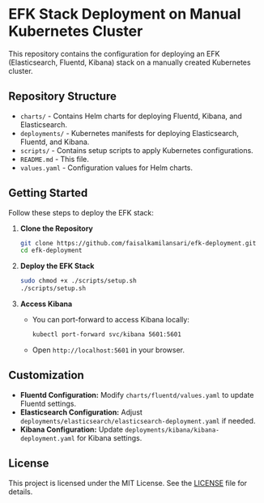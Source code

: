 # EFK Stack Deployment on Manual Kubernetes Cluster

This repository contains the configuration for deploying an EFK (Elasticsearch, Fluentd, Kibana) stack on a manually created Kubernetes cluster.

## Repository Structure

- `charts/` - Contains Helm charts for deploying Fluentd, Kibana, and Elasticsearch.
- `deployments/` - Kubernetes manifests for deploying Elasticsearch, Fluentd, and Kibana.
- `scripts/` - Contains setup scripts to apply Kubernetes configurations.
- `README.md` - This file.
- `values.yaml` - Configuration values for Helm charts.

## Getting Started

Follow these steps to deploy the EFK stack:

1. **Clone the Repository**
   ```bash
   git clone https://github.com/faisalkamilansari/efk-deployment.git
   cd efk-deployment
   ```

2. **Deploy the EFK Stack**
   ```bash
   sudo chmod +x ./scripts/setup.sh
   ./scripts/setup.sh
   ```

3. **Access Kibana**
   - You can port-forward to access Kibana locally:
     ```bash
     kubectl port-forward svc/kibana 5601:5601
     ```
   - Open `http://localhost:5601` in your browser.

## Customization

- **Fluentd Configuration:** Modify `charts/fluentd/values.yaml` to update Fluentd settings.
- **Elasticsearch Configuration:** Adjust `deployments/elasticsearch/elasticsearch-deployment.yaml` if needed.
- **Kibana Configuration:** Update `deployments/kibana/kibana-deployment.yaml` for Kibana settings.

## License

This project is licensed under the MIT License. See the [LICENSE](LICENSE) file for details.
